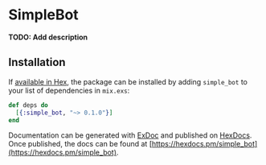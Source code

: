 # SimpleBot

**TODO: Add description**

## Installation

If [available in Hex](https://hex.pm/docs/publish), the package can be installed
by adding `simple_bot` to your list of dependencies in `mix.exs`:

```elixir
def deps do
  [{:simple_bot, "~> 0.1.0"}]
end
```

Documentation can be generated with [ExDoc](https://github.com/elixir-lang/ex_doc)
and published on [HexDocs](https://hexdocs.pm). Once published, the docs can
be found at [https://hexdocs.pm/simple_bot](https://hexdocs.pm/simple_bot).

